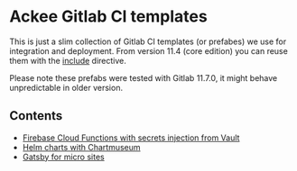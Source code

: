 # Ackee Gitlab CI templates

This is just a slim collection of Gitlab CI templates (or prefabes) we use 
for integration and deployment. From version 11.4 (core edition) 
you can reuse them with the 
[include](https://docs.gitlab.com/ee/ci/yaml/#include) directive.

Please note these prefabs were tested with Gitlab 11.7.0, it might behave 
unpredictable in older version.

## Contents
- [Firebase Cloud Functions with secrets injection from Vault](https://github.com/AckeeDevOps/gitlabci-templates/tree/master/templates/backend/nodejs/cloud_functions)
- [Helm charts with Chartmuseum](https://github.com/AckeeDevOps/gitlabci-templates/tree/master/templates/devops/helm)
- [Gatsby for micro sites](https://github.com/AckeeDevOps/gitlabci-templates/tree/master/templates/frontend/gatsby)
